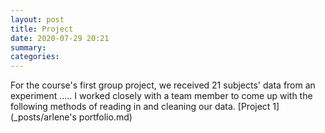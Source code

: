 ```yaml
---
layout: post
title: Project
date: 2020-07-29 20:21
summary: 
categories: 
---
```


For the course's first group project, we received 21 subjects' data from an experiment ..... I worked closely with a team member to come up with the following methods of reading in and cleaning our data. 
[Project 1](_posts/arlene's portfolio.md)
